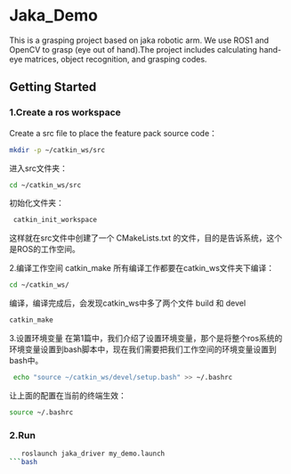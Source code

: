# Jaka_Demo
This is a grasping project based on jaka robotic arm. We use ROS1 and OpenCV to grasp (eye out of hand).The project includes calculating hand-eye matrices, object recognition, and grasping codes.
## Getting Started
### 1.Create a ros workspace
Create a src file to place the feature pack source code：
```bash
mkdir -p ~/catkin_ws/src
```
进入src文件夹： 
```bash
cd ~/catkin_ws/src
```
初始化文件夹：
```bash
 catkin_init_workspace
```
这样就在src文件中创建了一个 CMakeLists.txt 的文件，目的是告诉系统，这个是ROS的工作空间。

2.编译工作空间 catkin_make
所有编译工作都要在catkin_ws文件夹下编译：
```bash
cd ~/catkin_ws/
```
 编译，编译完成后，会发现catkin_ws中多了两个文件 build 和 devel
```bash
catkin_make
```
 3.设置环境变量
在第1篇中，我们介绍了设置环境变量，那个是将整个ros系统的环境变量设置到bash脚本中，现在我们需要把我们工作空间的环境变量设置到bash中。
```bash
 echo "source ~/catkin_ws/devel/setup.bash" >> ~/.bashrc
```
 让上面的配置在当前的终端生效：
```bash
source ~/.bashrc
```
### 2.Run
```bash
   roslaunch jaka_driver my_demo.launch
```bash

